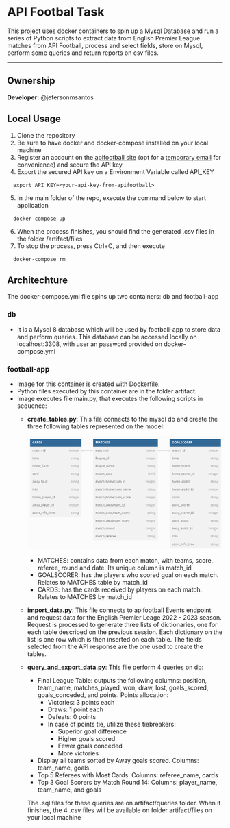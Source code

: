 # API Footbal Task

This project uses docker containers to spin up a Mysql Database and run a series of Python scripts to extract data from English Premier League matches from API Football, process and select fields, store on Mysql, perform some queries and return reports on csv files.

---

## Ownership
**Developer:** @jefersonmsantos


## Local Usage

1. Clone the repository
2. Be sure to have docker and docker-compose installed on your local machine
3. Register an account on the [apifootball site](https://apifootball.com/) (opt for a [temporary email](https://temp-mail.org/en/) for convenience) and secure the API key.
4. Export the secured API key on a Environment Variable called API_KEY
```console
  export API_KEY=<your-api-key-from-apifootball>
  ```
5. In the main folder of the repo, execute the command below to start application
```console
  docker-compose up
  ```
6. When the process finishes, you should find the generated .csv files in the folder /artifact/files
7. To stop the process, press Ctrl+C, and then execute
```console
  docker-compose rm
  ```



## Architechture
The docker-compose.yml file spins up two containers: db and football-app

### db
- It is a Mysql 8 database which will be used by football-app to store data and perform queries. This database can be accessed locally on localhost:3308, with user an password provided on docker-compose.yml

### football-app
- Image for this container is created with Dockerfile.
- Python files executed by this container are in the folder artifact.
- Image executes file main.py, that executes the following scripts in sequence:
    - **create_tables.py**: This file connects to the mysql db and create the three following tables represented on the model:

        ![Relational_model](images/relational_model.png)


        - MATCHES: contains data from each match, with teams, score, referee, round and date. Its unique column is match_id
        - GOALSCORER: has the players who scored goal on each match. Relates to MATCHES table by match_id
        - CARDS: has the cards received by players on each match. Relates to MATCHES by match_id


    - **import_data.py**: This file connects to apifootball Events endpoint and request data for the English Premier Leage 2022 - 2023 season. Request is processed to generate three lists of dictionaries, one for each table described on the previous session. Each dictionary on the list is one row which is then inserted on each table. The fields selected from the API response are the one used to create the tables.

    - **query_and_export_data.py**: This file perform 4 queries on db:
        - Final League Table: outputs the following columns: position, team_name, matches_played, won, draw, lost, goals_scored, goals_conceded, and points.
            Points allocation:
            - Victories: 3 points each
            - Draws: 1 point each
            - Defeats: 0 points
            - In case of points tie, utilize these tiebreakers:
                - Superior goal difference
                - Higher goals scored
                - Fewer goals conceded
                - More victories
        - Display all teams sorted by Away goals scored. Columns: team_name, goals.
        - Top 5 Referees with Most Cards: Columns: referee_name, cards
        - Top 3 Goal Scorers by Match Round 14: Columns: player_name, team_name, and goals 

        The .sql files for these queries are on artifact/queries folder. When it finishes, the 4 .csv files will be available on folder artifact/files on your local machine